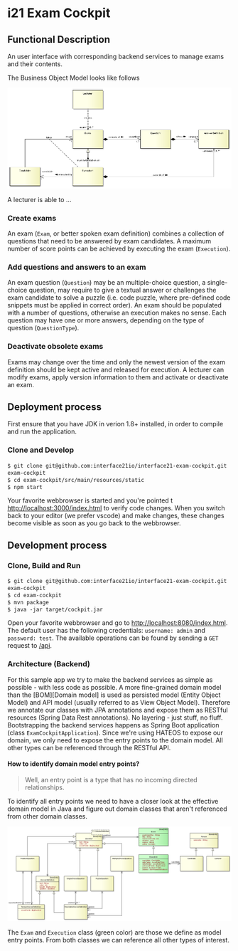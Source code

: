 # i21 Exam Cockpit

## Functional Description
An user interface with corresponding backend services to manage exams and their contents.

The Business Object Model looks like follows

![Domain model][dModel]

A lecturer is able to ...

### Create exams
An exam (`Exam`, or better spoken exam definition) combines a collection of questions that need to be answered by exam candidates. A maximum number of score points can be achieved by
executing the exam (`Execution`).

### Add questions and answers to an exam
An exam question (`Question`) may be an multiple-choice question, a single-choice question, may require to give a textual answer or challenges the
exam candidate to solve a puzzle (i.e. code puzzle, where pre-defined code snippets must be applied in correct order). An exam should be
populated with a number of questions, otherwise an execution makes no sense. Each question may have one or more answers, depending on the
type of question (`QuestionType`).

### Deactivate obsolete exams
Exams may change over the time and only the newest version of the exam definition should be kept active and released for execution. A lecturer
can modify exams, apply version information to them and activate or deactivate an exam.

## Deployment process

First ensure that you have JDK in verion 1.8+ installed, in order to compile and run the application.

### Clone and Develop

```
$ git clone git@github.com:interface21io/interface21-exam-cockpit.git exam-cockpit
$ cd exam-cockpit/src/main/resources/static
$ npm start
```

Your favorite webbrowser is started and you're pointed t [http://localhost:3000/index.html](http://localhost:3000/index.html) to verify
code changes. When you switch back to your editor (we prefer vscode) and make changes, these changes become visible as soon as you
go back to the webbrowser.

## Development process

### Clone, Build and Run

```
$ git clone git@github.com:interface21io/interface21-exam-cockpit.git exam-cockpit
$ cd exam-cockpit
$ mvn package
$ java -jar target/cockpit.jar
```

Open your favorite webbrowser and go to [http://localhost:8080/index.html](http://localhost:8080/index.html). The default user has the
following credentials: `username: admin` and `password: test`. The available operations can be found by sending a `GET` request to
[/api](http://localhost:8080/api).

### Architecture (Backend)

For this sample app we try to make the backend services as simple as possible - with less code as possible. A more fine-grained domain
model than the [BOM][Domain model] is used as persisted model (Entity Object Model) and API model (usually referred to as View Object Model).
Therefore we annotate our classes with JPA annotations and expose them as RESTful resources (Spring Data Rest annotations).
No layering - just stuff, no fluff.
Bootstrapping the backend services happens as Spring Boot application (class `ExamCockpitApplication`). Since we're using HATEOS to expose
our domain, we only need to expose the entry points to the domain model. All other types can be referenced through the RESTful API.

#### How to identify domain model entry points?

> Well, an entry point is a type that has no incoming directed relationships.

To identify all entry points we need to have a closer look at the effective domain model in Java and figure out domain classes that aren't
referenced from other domain classes.

![Persisted model][pModel]

The `Exam` and `Execution` class (green color) are those we define as model entry points. From both classes we can reference all other types
of interest.



[dModel]: ./src/site/img/domain_model.png
[pModel]: ./src/site/img/persisted_model.png